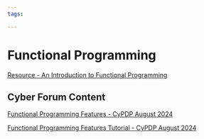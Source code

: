 ```yaml
---
tags:

---
```

# Functional Programming

[Resource - An Introduction to Functional Programming](https://se-education.org/learningresources/contents/functionalProgramming/intro.html)  

## Cyber Forum Content

[Functional Programming Features - CyPDP August 2024](https://dewccorporate.sharepoint.com/sites/SoftwareEngineeringTeam/Shared%20Documents/Forms/AllItems.aspx?FolderCTID=0x012000121E1AA383E5C544BC06DE68DCD2E679&id=%2Fsites%2FSoftwareEngineeringTeam%2FShared%20Documents%2FPD%20Forums%2FFunctional%20Programming%20Features%20%2D%20August%202024&viewid=d3336e8c%2D13bb%2D4212%2D9cff%2Ddbde1a944302)  

[Functional Programming Features Tutorial - CyPDP August 2024](https://github.com/dewcservices/CyPDP-Functional-Programming-Features/)  
